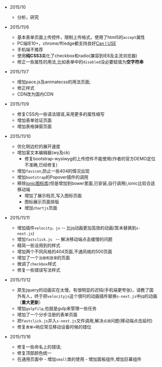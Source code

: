 - 2015/10
  - 分析，研究
- 2015/11/6
  - 基本表单页面上传控件，限制上传格式，使用了html5的`accept`属性 
   - PC端IE10+，chrome/ff/edge都支持良好[Can I USE](http://caniuse.com/#search=accept) 
   - 手机端不推荐
   - 使用**纯CSS3**美化了checkbox和radio(兼容到IE8及主流浏览器)
   - 修正一些属性的用法,比如表单中的```disabled```没必要赋值为**空字符串**
- 2015/11/7
  - 增加pace.js及animatecss的用法页面;
  - 修正样式 
  - CDN改为国内CDN
- 2015/11/9
  - 修复CSS内一些语法错误,采用更多的属性缩写
  - 增加表单验证页面
  - 增加表格弹窗页面
- 2015/11/10
  - 优化侧边栏的展开速度
  - 增加富文本编辑器(wy及ck)
    - 修复bootstrap-wysiwyg的上传控件不能使用(作者的官方DEMO定位不准确,已经修复)
  - 增加```favicon```,防止一些404的情况出现
  - 增加`bootstrap`的Popover插件的调用
  - 移除[ionic图标库](http://ionicons.com/)(但是增加到bower里面,已安装,自行调用),ionic比较合适移动端
    - 增加了展示档页,写入图标页面
    - 图标展示页面排版
    - 增加```chartjs```页面

- 2015/11/11
     - 增加插件`velocity。js` -- 比jq动画更加高效的动画(暂未替换到`s-next.js`)
     - 增加`fastclick.js ` -- 解决移动端点击缓慢的问题
     - 精简一些没用到的样式
     - 增加两个不同风格的404页面,不通风格的500页面
     - 增加了一个`注册和登录`的页面
     - 微调了`checkbox`样式
     - 修复一些错误写法样式
- 2015/11/12
     - 原生jquery的动画实在太慢，有很明显的迟钝(手机端更夸张)，请教了国外有人，终于把`velocityjs`这个很叼的动画插件替换`s-next.js`中jq的动画（**重大更新**）
	 - 增加`gulpfilp`,也就是gulp来管理一些任务
	 - 增加了一个分步注册的表单页面
	 - 把`fastclick.js`并入`s-next.js`文件调用,解决```点透```问题(移动端点击延时)
	 - 修复`表单+`响应常见移动设备时候的错位
- 2015/11/16
     - 修复一些命名上的错误;
     - 修复顶部颜色统一
     - 在通用页面中
      - 增加`small`类的使用
      - 增加面板组件,增加巨幕组件
 